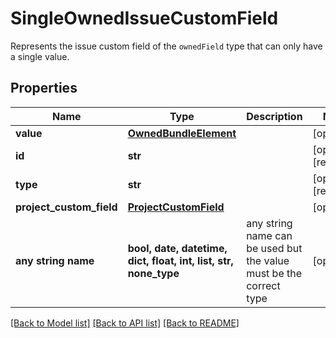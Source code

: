 # SingleOwnedIssueCustomField

Represents the issue custom field of the `ownedField` type that can only have a single value.

## Properties
Name | Type | Description | Notes
------------ | ------------- | ------------- | -------------
**value** | [**OwnedBundleElement**](OwnedBundleElement.md) |  | [optional] 
**id** | **str** |  | [optional] [readonly] 
**type** | **str** |  | [optional] [readonly] 
**project_custom_field** | [**ProjectCustomField**](ProjectCustomField.md) |  | [optional] 
**any string name** | **bool, date, datetime, dict, float, int, list, str, none_type** | any string name can be used but the value must be the correct type | [optional]

[[Back to Model list]](../README.md#documentation-for-models) [[Back to API list]](../README.md#documentation-for-api-endpoints) [[Back to README]](../README.md)


